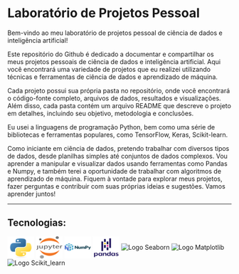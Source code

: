 # **Laboratório de Projetos Pessoal**

Bem-vindo ao meu laboratório de projetos pessoal de ciência de dados e inteligência artificial!

Este repositório do Github é dedicado a documentar e compartilhar os meus projetos pessoais de ciência de dados e inteligência artificial. Aqui você encontrará uma variedade de projetos que eu realizei utilizando técnicas e ferramentas de ciência de dados e aprendizado de máquina.

Cada projeto possui sua própria pasta no repositório, onde você encontrará o código-fonte completo, arquivos de dados, resultados e visualizações. Além disso, cada pasta contém um arquivo README que descreve o projeto em detalhes, incluindo seu objetivo, metodologia e conclusões.

Eu usei a linguagens de programação Python, bem como uma série de bibliotecas e ferramentas populares, como TensorFlow, Keras, Scikit-learn.

Como iniciante em ciência de dados, pretendo trabalhar com diversos tipos de dados, desde planilhas simples até conjuntos de dados complexos. Vou aprender a manipular e visualizar dados usando ferramentas como Pandas e Numpy, e também terei a oportunidade de trabalhar com algoritmos de aprendizado de máquina. Fiquem à vontade para explorar meus projetos, fazer perguntas e contribuir com suas próprias ideias e sugestões. Vamos aprender juntos!

---

## **Tecnologias:**

<div>
    <img align="center" src="https://raw.githubusercontent.com/devicons/devicon/master/icons/python/python-original.svg" alt="Logo Python" height="50" width="60" />
    <img align="center" src="https://raw.githubusercontent.com/devicons/devicon/master/icons/jupyter/jupyter-original-wordmark.svg" alt="Logo Jupyter" height="50" width="60" />
    <img align="center" src="https://raw.githubusercontent.com/devicons/devicon/master/icons/numpy/numpy-original-wordmark.svg" alt="Logo Numpy" height="50" width="60" />
    <img align="center" src="https://raw.githubusercontent.com/devicons/devicon/master/icons/pandas/pandas-original-wordmark.svg" alt="Logo Pandas" height="50" width="60" />
    <img align="center" src="https://seaborn.pydata.org/_images/logo-tall-lightbg.svg" alt="Logo Seaborn" height="50" width="60" />
    <img align="center" src="https://matplotlib.org/3.1.1/_static/logo2_compressed.svg" alt="Logo Matplotlib" height="50" width="60" />
    <img align="center" src="https://upload.wikimedia.org/wikipedia/commons/0/05/Scikit_learn_logo_small.svg" alt="Logo Scikit_learn" height="50" width="60" />
</div>
